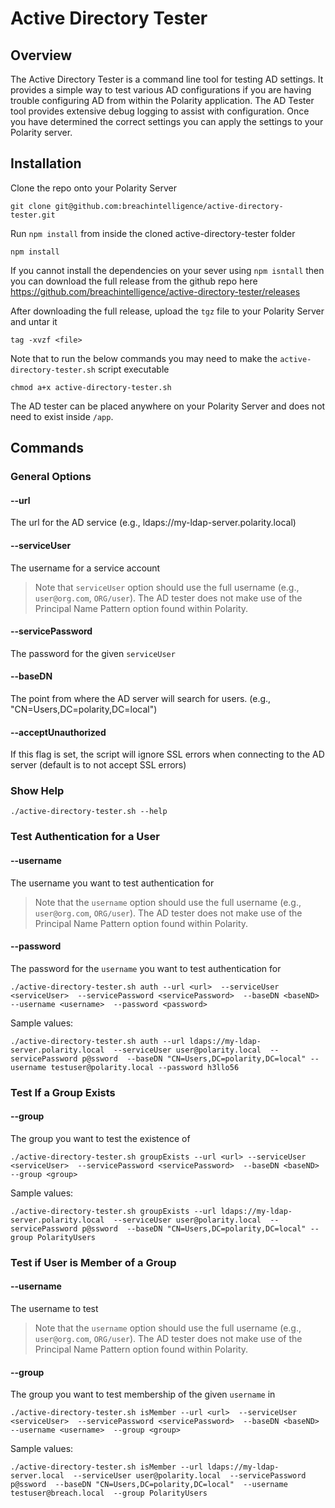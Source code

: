 # Active Directory Tester

## Overview

The Active Directory Tester is a command line tool for testing AD settings.  It provides a simple way to test various AD configurations if you are having trouble configuring AD from within the Polarity application.  The AD Tester tool provides extensive debug logging to assist with configuration.  Once you have determined the correct settings you can apply the settings to your Polarity server.

## Installation

Clone the repo onto your Polarity Server

```
git clone git@github.com:breachintelligence/active-directory-tester.git
```

Run `npm install` from inside the cloned active-directory-tester folder


```
npm install
```

If you cannot install the dependencies on your sever using `npm isntall` then you can download the full release from the github repo here
https://github.com/breachintelligence/active-directory-tester/releases

After downloading the full release, upload the `tgz` file to your Polarity Server and untar it

```
tag -xvzf <file>
```

Note that to run the below commands you may need to make the `active-directory-tester.sh` script executable

```
chmod a+x active-directory-tester.sh
```

The AD tester can be placed anywhere on your Polarity Server and does not need to exist inside `/app`.


## Commands

### General Options

#### --url
The url for the AD service (e.g., ldaps://my-ldap-server.polarity.local)

#### --serviceUser
The username for a service account

> Note that `serviceUser` option should use the full username (e.g., `user@org.com`, `ORG/user`).  The AD tester does not make use of the Principal Name Pattern option found within Polarity.


#### --servicePassword
The password for the given `serviceUser`

#### --baseDN
The point from where the AD server will search for users. (e.g., "CN=Users,DC=polarity,DC=local")

#### --acceptUnauthorized
If this flag is set, the script will ignore SSL errors when connecting to the AD server (default is to not accept SSL errors)

### Show Help

```
./active-directory-tester.sh --help
```

### Test Authentication for a User

#### --username
The username you want to test authentication for

> Note that the `username` option should use the full username (e.g., `user@org.com`, `ORG/user`).  The AD tester does not make use of the Principal Name Pattern option found within Polarity.


#### --password
The password for the `username` you want to test authentication for

```
./active-directory-tester.sh auth --url <url>  --serviceUser <serviceUser>  --servicePassword <servicePassword>  --baseDN <baseND>  --username <username>  --password <password>
```

Sample values:

```
./active-directory-tester.sh auth --url ldaps://my-ldap-server.polarity.local  --serviceUser user@polarity.local  --servicePassword p@ssword  --baseDN "CN=Users,DC=polarity,DC=local" --username testuser@polarity.local --password h3llo56
```

### Test If a Group Exists

#### --group

The group you want to test the existence of

```
./active-directory-tester.sh groupExists --url <url> --serviceUser <serviceUser>  --servicePassword <servicePassword>  --baseDN <baseND>  --group <group>
```

Sample values:

```
./active-directory-tester.sh groupExists --url ldaps://my-ldap-server.polarity.local  --serviceUser user@polarity.local  --servicePassword p@ssword  --baseDN "CN=Users,DC=polarity,DC=local" --group PolarityUsers
```

### Test if User is Member of a Group

#### --username
The username to test

> Note that the `username` option should use the full username (e.g., `user@org.com`, `ORG/user`).  The AD tester does not make use of the Principal Name Pattern option found within Polarity.

#### --group
The group you want to test membership of the given `username` in

```
./active-directory-tester.sh isMember --url <url>  --serviceUser <serviceUser>  --servicePassword <servicePassword>  --baseDN <baseND>  --username <username>  --group <group>
```

Sample values:

```
./active-directory-tester.sh isMember --url ldaps://my-ldap-server.local  --serviceUser user@polarity.local  --servicePassword p@ssword  --baseDN "CN=Users,DC=polarity,DC=local"  --username testuser@breach.local  --group PolarityUsers
```

